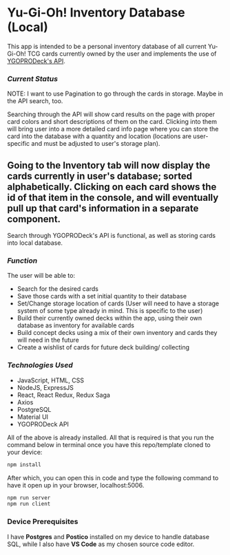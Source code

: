 # **Yu-Gi-Oh! Inventory Database (Local)**

This app is intended to be a personal inventory database of all current Yu-Gi-Oh! TCG cards currently owned by the user and implements the use of <a href="https://ygoprodeck.com/api-guide/">YGOPRODeck's API</a>. 

### **_Current Status_**
NOTE: I want to use Pagination to go through the cards in storage. Maybe in the API search, too.

Searching through the API will show card results on the page with proper card colors and short descriptions of them on the card. Clicking into them will bring user into a more detailed card info page where you can store the card into the database with a quantity and location (locations are user-specific and must be adjusted to user's storage plan).

Going to the Inventory tab will now display the cards currently in user's database; sorted alphabetically. Clicking on each card shows the id of that item in the console, and will eventually pull up that card's information in a separate component.
-------
Search through YGOPRODeck's API is functional, as well as storing cards into local database.

### **_Function_**
The user will be able to:
- Search for the desired cards
- Save those cards with a set initial quantity to their database 
- Set/Change storage location of cards (User will need to have a storage system of some type already in mind. This is specific to the user)
- Build their currently owned decks within the app, using their own database as inventory for available cards
- Build concept decks using a mix of their own inventory and cards they will need in the future
- Create a wishlist of cards for future deck building/ collecting

### **_Technologies Used_**
- JavaScript, HTML, CSS
- NodeJS, ExpressJS
- React, React Redux, Redux Saga
- Axios
- PostgreSQL
- Material UI
- YGOPRODeck API

All of the above is already installed. All that is required is that you run the command below in terminal once you have this repo/template cloned to your device:
```javascript
npm install
```

After which, you can open this in code and type the following command to have it open up in your browser, localhost:5006.
```javascript
npm run server
npm run client
```

### **Device Prerequisites**
I have **Postgres** and **Postico** installed on my device to handle database SQL, while I also have **VS Code** as my chosen source code editor.